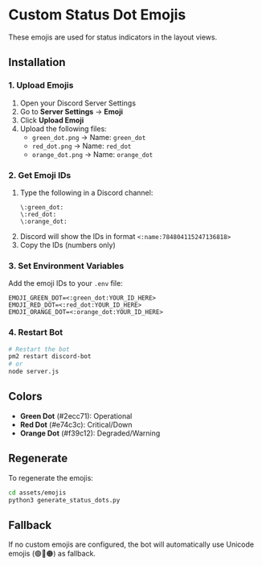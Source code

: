 # Custom Status Dot Emojis

These emojis are used for status indicators in the layout views.

## Installation

### 1. Upload Emojis

1. Open your Discord Server Settings
2. Go to **Server Settings** → **Emoji**
3. Click **Upload Emoji**
4. Upload the following files:
   - `green_dot.png` → Name: `green_dot`
   - `red_dot.png` → Name: `red_dot`
   - `orange_dot.png` → Name: `orange_dot`

### 2. Get Emoji IDs

1. Type the following in a Discord channel:
   ```
   \:green_dot:
   \:red_dot:
   \:orange_dot:
   ```
2. Discord will show the IDs in format `<:name:784804115247136818>`
3. Copy the IDs (numbers only)

### 3. Set Environment Variables

Add the emoji IDs to your `.env` file:

```env
EMOJI_GREEN_DOT=<:green_dot:YOUR_ID_HERE>
EMOJI_RED_DOT=<:red_dot:YOUR_ID_HERE>
EMOJI_ORANGE_DOT=<:orange_dot:YOUR_ID_HERE>
```

### 4. Restart Bot

```bash
# Restart the bot
pm2 restart discord-bot
# or
node server.js
```

## Colors

- **Green Dot** (#2ecc71): Operational
- **Red Dot** (#e74c3c): Critical/Down
- **Orange Dot** (#f39c12): Degraded/Warning

## Regenerate

To regenerate the emojis:

```bash
cd assets/emojis
python3 generate_status_dots.py
```

## Fallback

If no custom emojis are configured, the bot will automatically use Unicode emojis (🟢🔴🟠) as fallback.
